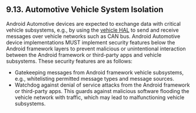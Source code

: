## 9.13\. Automotive Vehicle System Isolation

Android Automotive devices are expected to exchange data with critical vehicle
subsystems, e.g., by using the [vehicle
HAL](http://source.android.com/devices/automotive.html) to send and receive
messages over vehicle networks such as CAN bus. Android Automotive device
implementations MUST implement security features below the Android framework
layers to prevent malicious or unintentional interaction between the Android
framework or third-party apps and vehicle subsystems. These security features
are as follows:

* Gatekeeping messages from Android framework vehicle subsystems, e.g.,
  whitelisting permitted message types and message sources.
* Watchdog against denial of service attacks from the Android framework or
  third-party apps. This guards against malicious software flooding the vehicle
  network with traffic, which may lead to malfunctioning vehicle subsystems.
